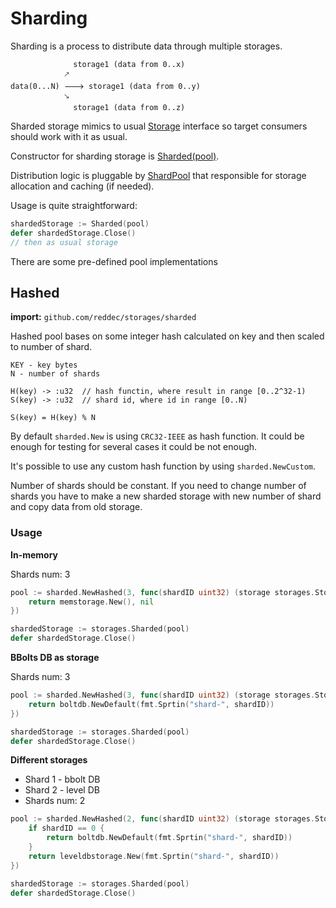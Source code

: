 # Sharding

Sharding is a process to distribute data through multiple storages. 

                  storage1 (data from 0..x)
                🡕
    data(0...N) 🡒 storage1 (data from 0..y)
                🡖 
                  storage1 (data from 0..z)
    

Sharded storage mimics to usual [Storage](https://godoc.org/github.com/reddec/storages#Storage) interface so 
target consumers should work with it as usual.

Constructor for sharding storage is [Sharded(pool)](https://godoc.org/github.com/reddec/storages#Sharded).

Distribution logic is pluggable by [ShardPool](https://godoc.org/github.com/reddec/storages#ShardPool) that responsible
for storage allocation and caching (if needed).

Usage is quite straightforward:

```go
shardedStorage := Sharded(pool)
defer shardedStorage.Close()
// then as usual storage
```

There are some pre-defined pool implementations

## Hashed

**import:** `github.com/reddec/storages/sharded`

Hashed pool bases on some integer hash calculated on key and then scaled to number of shard.

    KEY - key bytes
    N - number of shards
    
    H(key) -> :u32  // hash functin, where result in range [0..2^32-1)
    S(key) -> :u32  // shard id, where id in range [0..N)
    
    S(key) = H(key) % N 

By default `sharded.New` is using `CRC32-IEEE` as hash function. It could be enough for testing for several cases
it could be not enough.

It's possible to use any custom hash function by using `sharded.NewCustom`.

Number of shards should be constant. If you need to change number of shards you have to make a new
sharded storage with new number of shard and copy data from old storage.  

### Usage

**In-memory**

Shards num: 3

```go
pool := sharded.NewHashed(3, func(shardID uint32) (storage storages.Storage, e error) {
    return memstorage.New(), nil
})

shardedStorage := storages.Sharded(pool)
defer shardedStorage.Close()

```


**BBolts DB as storage**

Shards num: 3

```go
pool := sharded.NewHashed(3, func(shardID uint32) (storage storages.Storage, e error) {
    return boltdb.NewDefault(fmt.Sprtin("shard-", shardID))
})

shardedStorage := storages.Sharded(pool)
defer shardedStorage.Close()

```

**Different storages**

* Shard 1 - bbolt DB
* Shard 2 - level DB
* Shards num: 2

```go
pool := sharded.NewHashed(2, func(shardID uint32) (storage storages.Storage, e error) {
    if shardID == 0 {
        return boltdb.NewDefault(fmt.Sprtin("shard-", shardID))    
    }
    return leveldbstorage.New(fmt.Sprtin("shard-", shardID))
})

shardedStorage := storages.Sharded(pool)
defer shardedStorage.Close()

```